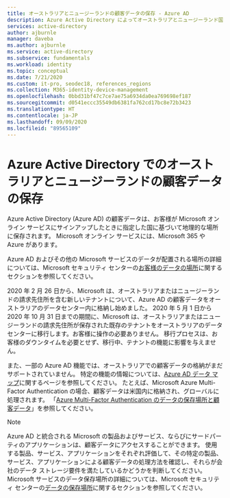 ```yaml
---
title: オーストラリアとニュージーランドの顧客データの保存 - Azure AD
description: Azure Active Directory によってオーストラリアとニュージーランド国内の顧客関連データがどこに保存されるかについて説明します。
services: active-directory
author: ajburnle
manager: daveba
ms.author: ajburnle
ms.service: active-directory
ms.subservice: fundamentals
ms.workload: identity
ms.topic: conceptual
ms.date: 7/21/2020
ms.custom: it-pro, seodec18, references_regions
ms.collection: M365-identity-device-management
ms.openlocfilehash: 0bbd31bf47c7ce7ae75a6934da0ea769698ef187
ms.sourcegitcommit: d0541eccc35549db6381fa762cd17bc8e72b3423
ms.translationtype: HT
ms.contentlocale: ja-JP
ms.lasthandoff: 09/09/2020
ms.locfileid: "89565109"
---
```

# <a name="customer-data-storage-for-australian-and-new-zealand-customers-in-azure-active-directory"></a>Azure Active Directory でのオーストラリアとニュージーランドの顧客データの保存

Azure Active Directory (Azure AD) の顧客データは、お客様が Microsoft オンライン サービスにサインアップしたときに指定した国に基づいて地理的な場所に保存されます。 Microsoft オンライン サービスには、Microsoft 365 や Azure があります。 

Azure AD およびその他の Microsoft サービスのデータが配置される場所の詳細については、Microsoft セキュリティ センターの[お客様のデータの場所](https://www.microsoft.com/trustcenter/privacy/where-your-data-is-located)に関するセクションを参照してください。

2020 年 2 月 26 日から、Microsoft は、オーストラリアまたはニュージーランドの請求先住所を含む新しいテナントについて、Azure AD の顧客データをオーストラリアのデータセンター内に格納し始めました。 2020 年 5 月 1 日から 2020 年 10 月 31 日までの期間に、Microsoft は、オーストラリアまたはニュージーランドの請求先住所が保存された既存のテナントをオーストラリアのデータセンターに移行します。お客様に操作の必要ありません。 移行プロセスは、お客様のダウンタイムを必要とせず、移行中、テナントの機能に影響を与えません。

また、一部の Azure AD 機能では、オーストラリアでの顧客データの格納がまだサポートされていません。 特定の機能の情報については、[Azure AD データ マップ](https://msit.powerbi.com/view?r=eyJrIjoiYzEyZTc5OTgtNTdlZS00ZTVkLWExN2ItOTM0OWU4NjljOGVjIiwidCI6IjcyZjk4OGJmLTg2ZjEtNDFhZi05MWFiLTJkN2NkMDExZGI0NyIsImMiOjV9)に関するページを参照してください。 たとえば、Microsoft Azure Multi-Factor Authentication の場合、顧客データは米国内に格納され、グローバルに処理されます。 「[Azure Multi-Factor Authentication のデータの保存場所と顧客データ](../authentication/concept-mfa-data-residency.md)」を参照してください。

> [!NOTE]
> Azure AD と統合される Microsoft の製品およびサービス、ならびにサードパーティのアプリケーションは、顧客データにアクセスすることができます。 使用する製品、サービス、アプリケーションをそれぞれ評価して、その特定の製品、サービス、アプリケーションによる顧客データの処理方法を確認し、それらが会社のデータ ストレージ要件を満たしているかどうかを判断してください。 Microsoft サービスのデータ保存場所の詳細については、Microsoft セキュリティ センターの[データの保存場所](https://www.microsoft.com/trustcenter/privacy/where-your-data-is-located)に関するセクションを参照してください。